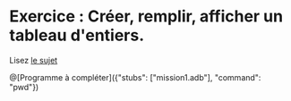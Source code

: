 # Exercice : Créer, remplir, afficher un tableau d'entiers.

Lisez [le sujet](http://wwwperso.insa-toulouse.fr/~lebotlan/Y/Ada-S2/exo-base-tab.html)

@[Programme à compléter]({"stubs": ["mission1.adb"], "command": "pwd"})
